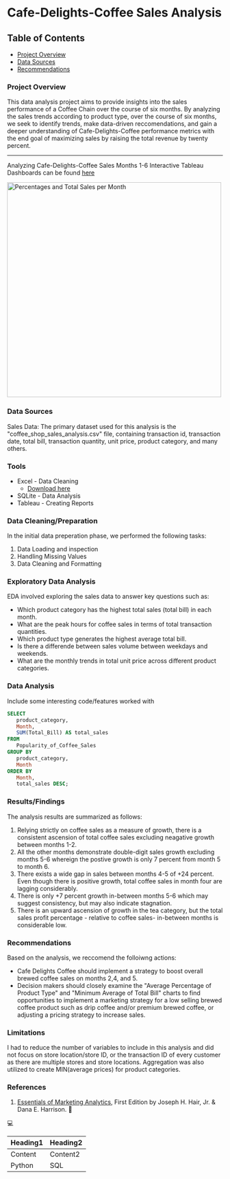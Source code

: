 # Cafe-Delights-Coffee Sales Analysis

## Table of Contents

- [Project Overview](#project-overview)
- [Data Sources](#data-sources)
- [Recommendations](#recommendations)

### Project Overview

This data analysis project aims to provide insights into the sales performance of a Coffee Chain over the course of six months. By analyzing the sales trends according to product type, over the course of six months, we seek to identify trends, make data-driven reccomendations, and gain a deeper understanding of Cafe-Delights-Coffee performance metrics with the end goal of maximizing sales by raising the total revenue by twenty percent.

---

Analyzing Cafe-Delights-Coffee Sales Months 1-6 Interactive Tableau Dashboards can be found [here](https://public.tableau.com/views/MonthlyTrendsintotalunitprice/PercentagesandTotalSalesperMonth?:language=en-US&:sid=&:redirect=auth&:display_count=n&:origin=viz_share_link) 

<img width="500" alt="Percentages and Total Sales per Month" src="https://github.com/user-attachments/assets/49674f0a-7b48-49f3-aae3-1d6754d15060">


### Data Sources

Sales Data: The primary dataset used for this analysis is the "coffee_shop_sales_analysis.csv" file, containing transaction id, transaction date, total bill, transaction quantity, unit price, product category, and many others. 

### Tools

- Excel - Data Cleaning
   - [Download here](https://microsoft.com)
- SQLite - Data Analysis
- Tableau - Creating Reports


### Data Cleaning/Preparation

In the initial data preperation phase, we performed the following tasks:
1. Data Loading and inspection
2. Handling Missing Values
3. Data Cleaning and Formatting

### Exploratory Data Analysis

EDA involved exploring the sales data to answer key questions such as:

- Which product category has the highest total sales (total bill) in each month.
- What are the peak hours for coffee sales in terms of total transaction quantities.
- Which product type generates the highest average total bill.
- Is there a differende between sales volume between weekdays and weekends.
- What are the monthly trends in total unit price across different product categories.

### Data Analysis

Include some interesting code/features worked with

```sql
SELECT 
   product_category, 
   Month, 
   SUM(Total_Bill) AS total_sales
FROM 
   Popularity_of_Coffee_Sales
GROUP BY 
   product_category, 
   Month
ORDER BY 
   Month, 
   total_sales DESC;
```

### Results/Findings

The analysis results are summarized as follows:
1. Relying strictly on coffee sales as a measure of growth, there is a consistent ascension of total coffee sales excluding neagative growth between months 1-2.
2. All the other months demonstrate double-digit sales growth excluding months 5-6 whereign the postive growth is only 7 percent from month 5 to month 6.
3. There exists a wide gap in sales between months 4-5 of +24 percent. Even though there is positive growth, total coffee sales in month four are lagging considerably.
4. There is only +7 percent growth in-between months 5-6 which may suggest consistency, but may also indicate stagnation.
5. There is an upward ascension of growth in the tea category, but the total sales profit percentage - relative to coffee sales- in-between months is considerable low.

### Recommendations

Based on the analysis, we reccomend the folloiwng actions:
- Cafe Delights Coffee should implement a strategy to boost overall brewed coffee sales on months 2,4, and 5.
- Decision makers should closely examine the "Average Percentage of Product Type" and "Minimum Average of Total Bill" charts to find opportunities to implement a marketing strategy for a low selling brewed coffee product such as drip coffee and/or premium brewed coffee, or adjusting a pricing strategy to increase sales.

### Limitations

I had to reduce the number of variables to include in this analysis and did not focus on store location/store ID, or the transaction ID of every customer as there are multiple stores and store locations. Aggregation was also utilized to create MIN(average prices) for product categories.

### References
1. [Essentials of Marketing Analytics](https://https://www.google.com/books/edition/_/Y1bbzQEACAAJ?hl=en), First Edition by Joseph H. Hair, Jr. & Dana E. Harrison.
🙂

💻

|Heading1|Heading2|
|--------|--------|
|Content|Content2|
|Python|SQL|
